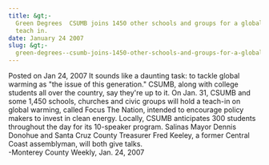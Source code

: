 ```yaml
---
title: &gt;-
  Green Degrees  CSUMB joins 1450 other schools and groups for a global warming
  teach in.
date: January 24 2007
slug: &gt;-
  green-degrees--csumb-joins-1450-other-schools-and-groups-for-a-global-warming-teach-in-
---
```





<span class="date">Posted on Jan 24, 2007    </span>
It sounds like a daunting task: to tackle global warming as &quot;the
issue of this generation.&quot; CSUMB, along with college students all
over the country, say they&apos;re up to it. On Jan. 31, CSUMB and some
1,450 schools, churches and civic groups will hold a teach-in on
global warming, called Focus The Nation, intended to encourage
policy makers to invest in clean energy. Locally, CSUMB anticipates
300 students throughout the day for its 10-speaker program. Salinas
Mayor Dennis Donohue and Santa Cruz County Treasurer Fred Keeley, a
former Central Coast assemblyman, will both give talks.<br>
-Monterey County Weekly, Jan. 24, 2007<br/></br>





